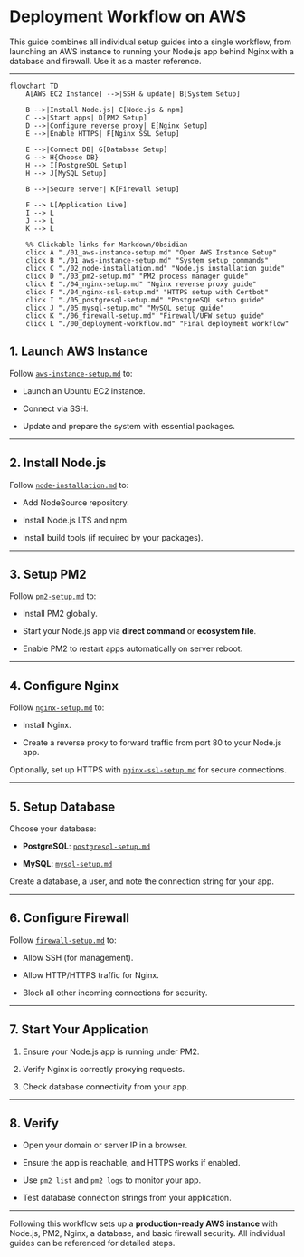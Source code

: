 # Deployment Workflow on AWS

This guide combines all individual setup guides into a single workflow, from launching an AWS instance to running your Node.js app behind Nginx with a database and firewall. Use it as a master reference.

---

```mermaid
flowchart TD
    A[AWS EC2 Instance] -->|SSH & update| B[System Setup]

    B -->|Install Node.js| C[Node.js & npm]
    C -->|Start apps| D[PM2 Setup]
    D -->|Configure reverse proxy| E[Nginx Setup]
    E -->|Enable HTTPS| F[Nginx SSL Setup]
    
    E -->|Connect DB| G[Database Setup]
    G --> H{Choose DB}
    H --> I[PostgreSQL Setup]
    H --> J[MySQL Setup]

    B -->|Secure server| K[Firewall Setup]
    
    F --> L[Application Live]
    I --> L
    J --> L
    K --> L

    %% Clickable links for Markdown/Obsidian
    click A "./01_aws-instance-setup.md" "Open AWS Instance Setup"
    click B "./01_aws-instance-setup.md" "System setup commands"
    click C "./02_node-installation.md" "Node.js installation guide"
    click D "./03_pm2-setup.md" "PM2 process manager guide"
    click E "./04_nginx-setup.md" "Nginx reverse proxy guide"
    click F "./04_nginx-ssl-setup.md" "HTTPS setup with Certbot"
    click I "./05_postgresql-setup.md" "PostgreSQL setup guide"
    click J "./05_mysql-setup.md" "MySQL setup guide"
    click K "./06_firewall-setup.md" "Firewall/UFW setup guide"
    click L "./00_deployment-workflow.md" "Final deployment workflow"

```

## 1. Launch AWS Instance

Follow [`aws-instance-setup.md`](01_aws-instance-setup.md) to:

- Launch an Ubuntu EC2 instance.
    
- Connect via SSH.
    
- Update and prepare the system with essential packages.
    

---

## 2. Install Node.js

Follow [`node-installation.md`](02_node-installation.md) to:

- Add NodeSource repository.
    
- Install Node.js LTS and npm.
    
- Install build tools (if required by your packages).
    

---

## 3. Setup PM2

Follow [`pm2-setup.md`](03_pm2-setup.md) to:

- Install PM2 globally.
    
- Start your Node.js app via **direct command** or **ecosystem file**.
    
- Enable PM2 to restart apps automatically on server reboot.
    

---

## 4. Configure Nginx

Follow [`nginx-setup.md`](04_nginx-setup.md) to:

- Install Nginx.
    
- Create a reverse proxy to forward traffic from port 80 to your Node.js app.
    

Optionally, set up HTTPS with [`nginx-ssl-setup.md`](https://chatgpt.com/c/nginx-ssl-setup.md) for secure connections.

---

## 5. Setup Database

Choose your database:

- **PostgreSQL**: [`postgresql-setup.md`](05_postgresql-setup.md)
    
- **MySQL**: [`mysql-setup.md`](05_mysql-setup.md)
    

Create a database, a user, and note the connection string for your app.

---

## 6. Configure Firewall

Follow [`firewall-setup.md`](06_firewall-setup.md) to:

- Allow SSH (for management).
    
- Allow HTTP/HTTPS traffic for Nginx.
    
- Block all other incoming connections for security.
    

---

## 7. Start Your Application

1. Ensure your Node.js app is running under PM2.
    
2. Verify Nginx is correctly proxying requests.
    
3. Check database connectivity from your app.
    

---

## 8. Verify

- Open your domain or server IP in a browser.
    
- Ensure the app is reachable, and HTTPS works if enabled.
    
- Use `pm2 list` and `pm2 logs` to monitor your app.
    
- Test database connection strings from your application.
    



---

Following this workflow sets up a **production-ready AWS instance** with Node.js, PM2, Nginx, a database, and basic firewall security. All individual guides can be referenced for detailed steps.

